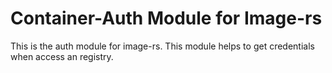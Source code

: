 # Container-Auth Module for Image-rs

This is the auth module for image-rs. This module helps to get credentials when access an registry.